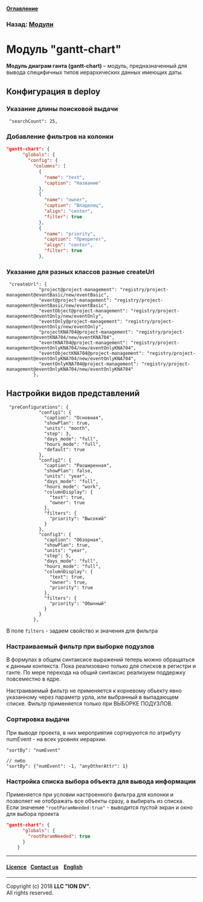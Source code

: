 #### [Оглавление](/docs/ru/index.md)

### Назад: [Модули](modules.md)

# Модуль "gantt-chart" 

**Модуль диаграм ганта (gantt-chart)** – модуль, предназначенный для вывода специфичных типов иерархических данных имеющих даты.

## Конфигурация в deploy

### Указание длины поисковой выдачи

```
 "searchCount": 25,
```
### Добавление фильтров на колонки

```json
"gantt-chart": {
      "globals": {
        "config": {
          "columns": [
            {
              "name": "text",
              "caption": "Название"
            },
            {
              "name": "owner",
              "caption": "Владелец",
              "align": "center",
              "filter": true
            },
            {
              "name": "priority",
              "caption": "Приоритет",
              "align": "center",
              "filter": true
            },
```

### Указание для разных классов разные createUrl

```
 "createUrl": {
            "project@project-management": "registry/project-management@eventBasic/new/eventBasic",
            "event@project-management": "registry/project-management@eventBasic/new/eventBasic",
            "eventObject@project-management": "registry/project-management@eventOnly/new/eventOnly",
            "eventOnly@project-management": "registry/project-management@eventOnly/new/eventOnly",
            "projectKNA704@project-management": "registry/project-management@eventKNA704/new/eventKNA704",
            "eventKNA704@project-management": "registry/project-management@eventOnlyKNA704/new/eventOnlyKNA704",
            "eventObjectKNA704@project-management": "registry/project-management@eventOnlyKNA704/new/eventOnlyKNA704",
            "eventOnlyKNA704@project-management": "registry/project-management@eventOnlyKNA704/new/eventOnlyKNA704"
          },
```

## Настройки видов представлений

```
 "preConfigurations": {
            "config1": {
              "caption": "Основная",
              "showPlan": true,
              "units": "month",
              "step": 3,
              "days_mode": "full",
              "hours_mode": "full",
              "default": true
            },
            "config2": {
              "caption": "Расширенная",
              "showPlan": false,
              "units": "year",
              "days_mode": "full",
              "hours_mode": "work",
              "columnDisplay": {
                "text": true,
                "owner": true
              },
              "filters": {
                "priority": "Высокий"
              }
            },
            "config3": {
              "caption": "Обзорная",
              "showPlan": true,
              "units": "year",
              "step": 5,
              "days_mode": "full",
              "hours_mode": "full",
              "columnDisplay": {
                "text": true,
                "owner": true,
                "priority": true
              },
              "filters": {
                "priority": "Обычный"
              }
            }
          },
```

В поле `filters` - задаем свойство и значения для фильтра

### Настраиваемый фильтр при выборке подузлов

В формулах в общем синтаксисе выражений теперь можно обращаться к данным контекста. Пока реализовано только для списков в регистри и ганте. По мере перехода на общий синтаксис реализуем поддержку повсеместно в ядре.

Настраиваемый фильтр не применяется к корневому обьекту явно указанному через параметр урла, или выбранный в выпадающем списке. Фильтр применяется только при ВЫБОРКЕ ПОДУЗЛОВ.

### Сортировка выдачи

При выводе проекта, в них мероприятия сортируются по атрибуту numEvent - на всех уровнях иерархии.

```
"sortBy": "numEvent"

// либо
"sortBy": {"numEvent": -1, "anyOtherAttr": 1}
```

### Настройка списка выбора объекта для вывода информации

Применяется при условии настроенного фильтра для колонки и позволяет не отображать все объекты сразу, а выбирать из списка. Если значение `"rootParamNeeded:true"` - выводится пустой экран и окно для выбора проекта

```json
"gantt-chart": {
      "globals": {
        "rootParamNeeded": true
      }
    }
```

--------------------------------------------------------------------------  


 #### [Licence](/LICENSE)&ensp;  [Contact us](https://iondv.com/portal/contacts) &ensp;  [English](/docs/en/3_modules_description/gantt_chart.md) &ensp;
<div><img src="https://mc.iondv.com/watch/local/docs/framework" style="position:absolute; left:-9999px;" height=1 width=1 alt="iondv metrics"></div>         



--------------------------------------------------------------------------  

Copyright (c) 2018 **LLC "ION DV".**   
All rights reserved. 
